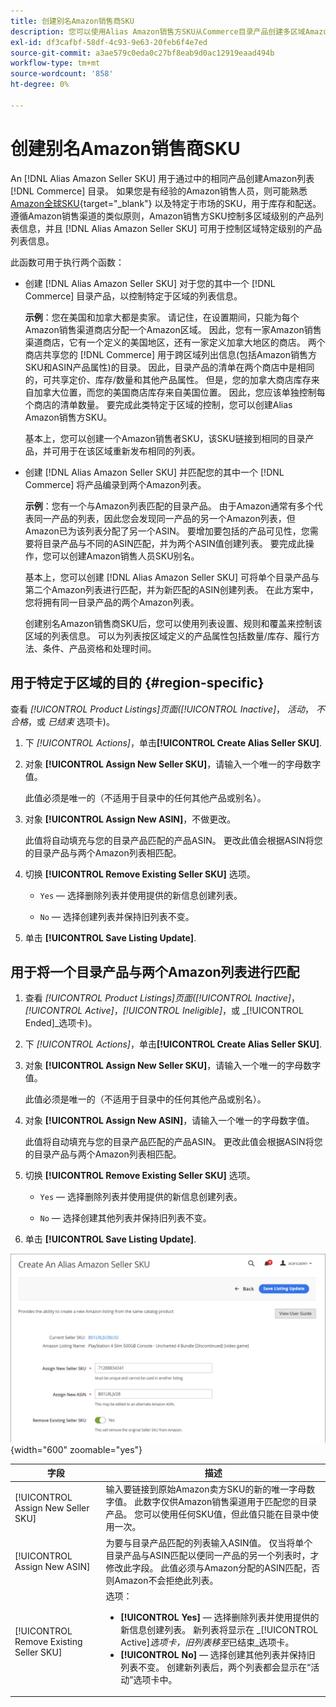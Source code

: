 ```yaml
---
title: 创建别名Amazon销售商SKU
description: 您可以使用Alias Amazon销售方SKU从Commerce目录产品创建多区域Amazon列表。
exl-id: df3cafbf-58df-4c93-9e63-20feb6f4e7ed
source-git-commit: a3ae579c0eda0c27bf8eab9d0ac12919eaad494b
workflow-type: tm+mt
source-wordcount: '858'
ht-degree: 0%

---
```


# 创建别名Amazon销售商SKU

An [!DNL Alias Amazon Seller SKU] 用于通过中的相同产品创建Amazon列表 [!DNL Commerce] 目录。 如果您是有经验的Amazon销售人员，则可能熟悉 [Amazon全球SKU](https://sellercentral.amazon.com/gp/help/external/help.html?itemID=201394090){target="_blank"} 以及特定于市场的SKU，用于库存和配送。 遵循Amazon销售渠道的类似原则，Amazon销售方SKU控制多区域级别的产品列表信息，并且 [!DNL Alias Amazon Seller SKU] 可用于控制区域特定级别的产品列表信息。

此函数可用于执行两个函数：

- 创建 [!DNL Alias Amazon Seller SKU] 对于您的其中一个 [!DNL Commerce] 目录产品，以控制特定于区域的列表信息。

   **示例**：您在美国和加拿大都是卖家。 请记住，在设置期间，只能为每个Amazon销售渠道商店分配一个Amazon区域。 因此，您有一家Amazon销售渠道商店，它有一个定义的美国地区，还有一家定义加拿大地区的商店。 两个商店共享您的 [!DNL Commerce] 用于跨区域列出信息(包括Amazon销售方SKU和ASIN产品属性)的目录。 因此，目录产品的清单在两个商店中是相同的，可共享定价、库存/数量和其他产品属性。 但是，您的加拿大商店库存来自加拿大位置，而您的美国商店库存来自美国位置。 因此，您应该单独控制每个商店的清单数量。 要完成此类特定于区域的控制，您可以创建Alias Amazon销售方SKU。

   基本上，您可以创建一个Amazon销售者SKU，该SKU链接到相同的目录产品，并可用于在该区域重新发布相同的列表。

- 创建 [!DNL Alias Amazon Seller SKU] 并匹配您的其中一个 [!DNL Commerce] 将产品编录到两个Amazon列表。

   **示例**：您有一个与Amazon列表匹配的目录产品。 由于Amazon通常有多个代表同一产品的列表，因此您会发现同一产品的另一个Amazon列表，但Amazon已为该列表分配了另一个ASIN。 要增加要包括的产品可见性，您需要将目录产品与不同的ASIN匹配，并为两个ASIN值创建列表。 要完成此操作，您可以创建Amazon销售人员SKU别名。

   基本上，您可以创建 [!DNL Alias Amazon Seller SKU] 可将单个目录产品与第二个Amazon列表进行匹配，并为新匹配的ASIN创建列表。 在此方案中，您将拥有同一目录产品的两个Amazon列表。

   创建别名Amazon销售商SKU后，您可以使用列表设置、规则和覆盖来控制该区域的列表信息。 可以为列表按区域定义的产品属性包括数量/库存、履行方法、条件、产品资格和处理时间。

## 用于特定于区域的目的 {#region-specific}

查看 _[!UICONTROL Product Listings]_页面(_[!UICONTROL Inactive]_， _活动_， _不合格_，或 _已结束_ 选项卡)。

1. 下 _[!UICONTROL Actions]_，单击&#x200B;**[!UICONTROL Create Alias Seller SKU]**.

1. 对象 **[!UICONTROL Assign New Seller SKU]**，请输入一个唯一的字母数字值。

   此值必须是唯一的（不适用于目录中的任何其他产品或别名）。

1. 对象 **[!UICONTROL Assign New ASIN]**，不做更改。

   此值将自动填充与您的目录产品匹配的产品ASIN。 更改此值会根据ASIN将您的目录产品与两个Amazon列表相匹配。

1. 切换 **[!UICONTROL Remove Existing Seller SKU]** 选项。

   - `Yes`  — 选择删除列表并使用提供的新信息创建列表。

   - `No`  — 选择创建列表并保持旧列表不变。

1. 单击 **[!UICONTROL Save Listing Update]**.

## 用于将一个目录产品与两个Amazon列表进行匹配

1. 查看 _[!UICONTROL Product Listings]_页面(_[!UICONTROL Inactive]_， _[!UICONTROL Active]_，_[!UICONTROL Ineligible]_，或 _[!UICONTROL Ended]_选项卡)。

1. 下 _[!UICONTROL Actions]_，单击&#x200B;**[!UICONTROL Create Alias Seller SKU]**.

1. 对象 **[!UICONTROL Assign New Seller SKU]**，请输入一个唯一的字母数字值。

   此值必须是唯一的（不适用于目录中的任何其他产品或别名）。

1. 对象 **[!UICONTROL Assign New ASIN]**，请输入一个唯一的字母数字值。

   此值将自动填充与您的目录产品匹配的产品ASIN。 更改此值会根据ASIN将您的目录产品与两个Amazon列表相匹配。

1. 切换 **[!UICONTROL Remove Existing Seller SKU]** 选项。

   - `Yes`  — 选择删除列表并使用提供的新信息创建列表。

   - `No`  — 选择创建其他列表并保持旧列表不变。

1. 单击 **[!UICONTROL Save Listing Update]**.

![创建别名Amazon销售商SKU](assets/amazon-alias-sku-create.png){width="600" zoomable="yes"}

| 字段 | 描述 |
|--- |--- |
| [!UICONTROL Assign New Seller SKU] | 输入要链接到原始Amazon卖方SKU的新的唯一字母数字值。 此数字仅供Amazon销售渠道用于匹配您的目录产品。 您可以使用任何SKU值，但此值只能在目录中使用一次。 |
| [!UICONTROL Assign New ASIN] | 为要与目录产品匹配的列表输入ASIN值。 仅当将单个目录产品与ASIN匹配以便同一产品的另一个列表时，才修改此字段。 此值必须与Amazon分配的ASIN匹配，否则Amazon不会拒绝此列表。 |
| [!UICONTROL Remove Existing Seller SKU] | 选项：<ul><li>**[!UICONTROL Yes]**  — 选择删除列表并使用提供的新信息创建列表。 新列表将显示在 _[!UICONTROL Active]_选项卡，旧列表移至_&#x200B;已结束&#x200B;_选项卡。</li><li>**[!UICONTROL No]**  — 选择创建其他列表并保持旧列表不变。 创建新列表后，两个列表都会显示在“活动”选项卡中。</li></ul> |
